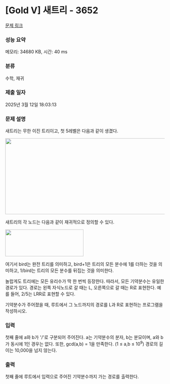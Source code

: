 # [Gold V] 새트리 - 3652 

[문제 링크](https://www.acmicpc.net/problem/3652) 

### 성능 요약

메모리: 34680 KB, 시간: 40 ms

### 분류

수학, 재귀

### 제출 일자

2025년 3월 12일 18:03:13

### 문제 설명

<p>새트리는 무한 이진 트리이고, 첫 5레벨은 다음과 같이 생겼다.</p>

<p><img alt="" src="https://www.acmicpc.net/upload/images/bt.png" style="height:240px; width:564px"></p>

<p>새트리의 각 노드는 다음과 같이 재귀적으로 정의할 수 있다.</p>

<p><img alt="" src="https://www.acmicpc.net/upload/images/bd.png" style="height:85px; width:247px"></p>

<p>여기서 bird는 완전 트리를 의미하고, bird+1은 트리의 모든 분수에 1를 더하는 것을 의미하고, 1/bird는 트리의 모든 분수를 뒤집는 것을 의미한다.</p>

<p>놀랍게도 트리에는 모든 유리수가 딱 한 번씩 등장한다. 따라서, 모든 기약분수는 유일한 경로가 있다. 경로는 왼쪽 자식노드로 갈 때는 L, 오른쪽으로 갈 때는 R로 표현한다. 예를 들어, 2/5는 LRR로 표현할 수 있다.</p>

<p>기약분수가 주어졌을 때, 루트에서 그 노드까지의 경로를 L과 R로 표현하는 프로그램을 작성하시오.</p>

### 입력 

 <p>첫째 줄에 a와 b가 '/'로 구분되어 주어진다. a는 기약분수의 분자, b는 분모이며, a와 b가 동시에 1인 경우는 없다. 또한, gcd(a,b) = 1을 만족한다. (1 ≤ a,b ≤ 10<sup>9</sup>) 경로의 길이는 10,000을 넘지 않는다.</p>

### 출력 

 <p>첫째 줄에 루트에서 입력으로 주어진 기약분수까지 가는 경로를 출력한다. </p>


